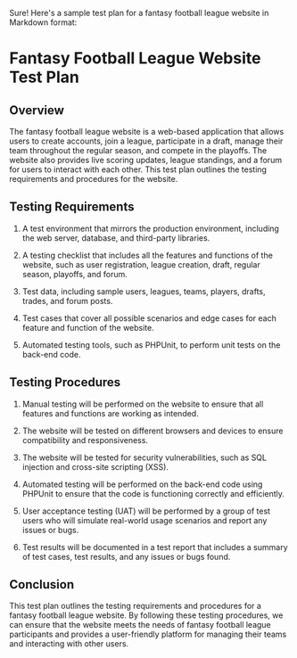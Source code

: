 Sure! Here's a sample test plan for a fantasy football league website in Markdown format:

# Fantasy Football League Website Test Plan

## Overview

The fantasy football league website is a web-based application that allows users to create accounts, join a league, participate in a draft, manage their team throughout the regular season, and compete in the playoffs. The website also provides live scoring updates, league standings, and a forum for users to interact with each other. This test plan outlines the testing requirements and procedures for the website.

## Testing Requirements

1. A test environment that mirrors the production environment, including the web server, database, and third-party libraries.

2. A testing checklist that includes all the features and functions of the website, such as user registration, league creation, draft, regular season, playoffs, and forum.

3. Test data, including sample users, leagues, teams, players, drafts, trades, and forum posts.

4. Test cases that cover all possible scenarios and edge cases for each feature and function of the website.

5. Automated testing tools, such as PHPUnit, to perform unit tests on the back-end code.

## Testing Procedures

1. Manual testing will be performed on the website to ensure that all features and functions are working as intended.

2. The website will be tested on different browsers and devices to ensure compatibility and responsiveness.

3. The website will be tested for security vulnerabilities, such as SQL injection and cross-site scripting (XSS).

4. Automated testing will be performed on the back-end code using PHPUnit to ensure that the code is functioning correctly and efficiently.

5. User acceptance testing (UAT) will be performed by a group of test users who will simulate real-world usage scenarios and report any issues or bugs.

6. Test results will be documented in a test report that includes a summary of test cases, test results, and any issues or bugs found.

## Conclusion

This test plan outlines the testing requirements and procedures for a fantasy football league website. By following these testing procedures, we can ensure that the website meets the needs of fantasy football league participants and provides a user-friendly platform for managing their teams and interacting with other users.
